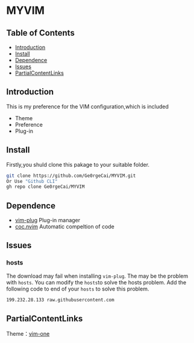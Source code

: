 # MYVIM
## Table of Contents
- [Introduction](#Introduction)
- [Install](#Install)
- [Dependence](#Dependence)
- [Issues](#Issues)
- [PartialContentLinks](#PartialContentLinks)

## Introduction
This is my preference for the VIM configuration,which is included
- Theme
- Preference
- Plug-in

## Install
Firstly,you shuld clone this pakage to your suitable folder.
```bash
git clone https://github.com/Ge0rgeCai/MYVIM.git
Or Use "Github CLI"
gh repo clone Ge0rgeCai/MYVIM
```
## Dependence
- [vim-plug](https://github.com/junegunn/vim-plug) Plug-in manager
- [coc.nvim](https://github.com/neoclide/coc.nvim) Automatic compeltion of code
## Issues
### hosts
The download may fail when installing `vim-plug`.
The may be the problem with `hosts`.
You can modify the `hosts`to solve the hosts problem.
Add the following code to end of your `hosts` to solve this problem.
``` bash
199.232.28.133 raw.githubusercontent.com
```
## PartialContentLinks
 Theme：[vim-one](https://github.com/rakr/vim-one) 

